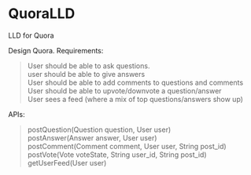 # QuoraLLD
LLD for Quora

Design Quora. Requirements:
> User should be able to ask questions.<br/>
> user should be able to give answers<br/>
> User should be able to add comments to questions and comments<br/>
> User should be able to upvote/downvote a question/answer<br/>
> User sees a feed (where a mix of top questions/answers show up)<br/>



APIs:
>postQuestion(Question question, User user)<br/>
>postAnswer(Answer answer, User user)<br/>
>postComment(Comment comment, User user, String post_id)<br/>
>postVote(Vote voteState, String user_id, String post_id)<br/>
>getUserFeed(User user)<br/>


